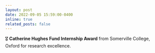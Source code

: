 ```yaml
---
layout: post
date: 2022-09-05 15:59:00-0400
inline: true
related_posts: false
---
```


🎖 **Catherine Hughes Fund Internship Award** from Somerville College, Oxford for research excellence.
